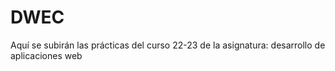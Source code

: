 # DWEC

Aquí se subirán las prácticas del curso 22-23 de
la asignatura: desarrollo de aplicaciones web
